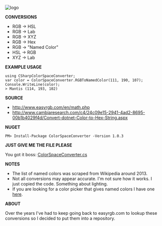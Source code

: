 ![logo](https://github.com/smchughinfo/csharpcolorspaceconverter/blob/master/logo.png)

**CONVERSIONS**

* RGB -> HSL
* RGB -> Lab
* RGB -> XYZ
* RGB -> Hex
* RGB -> "Named Color"
* HSL -> RGB
* XYZ -> Lab

**EXAMPLE USAGE**

    using CSharpColorSpaceConverter;
    var color = ColorSpaceConverter.RGBToNamedColor(111, 190, 107);
    Console.WriteLine(color);
    > Mantis (114, 193, 102)

**SOURCE**

* http://www.easyrgb.com/en/math.php
* http://www.cambiaresearch.com/c4/24c09e15-2941-4ad2-8695-00b1b4029f4d/Convert-dotnet-Color-to-Hex-String.aspx

**NUGET**
 
`PM> Install-Package ColorSpaceConverter -Version 1.0.3`
 

**JUST GIVE ME THE FILE PLEASE**

You got it boss: [ColorSpaceConverter.cs](https://github.com/smchughinfo/csharpcolorspaceconverter/blob/master/ColorConverter/ColorSpaceConverter.cs)

**NOTES**

* The list of named colors was scraped from Wikipedia around 2013. 
* Not all conversions may appear accurate. I'm not sure how it works. I just copied the code. Something about lighting.
* If you are looking for a color picker that gives named colors I have one [here](https://github.com/smchughinfo/color).

**ABOUT**

 Over the years I've had to keep going back to easyrgb.com to lookup these conversions so I decided to put them into a repository.
